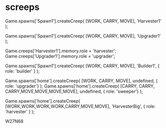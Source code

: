 # screeps

Game.spawns['Spawn1'].createCreep( [WORK, CARRY, MOVE], 'Harvester1' );

Game.spawns['Spawn1'].createCreep( [WORK, CARRY, MOVE], 'Upgrader1' );

Game.creeps['Harvester1'].memory.role = 'harvester';
Game.creeps['Upgrader1'].memory.role = 'upgrader';

Game.spawns['Spawn1'].createCreep( [WORK, CARRY, MOVE], 'Builder1', { role: 'builder' } );


Game.spawns['home'].createCreep( [WORK, CARRY, MOVE], undefined, { role: 'upgrader'} );
Game.spawns['home'].createCreep( [CARRY, CARRY, CARRY,MOVE,MOVE,MOVE,MOVE], undefined, { role: 'sweeper'} );

Game.spawns['home'].createCreep( [WORK,WORK,WORK,WORK,CARRY,MOVE,MOVE], 'HarvesterBig', { role: 'harvester' } );

W27N68